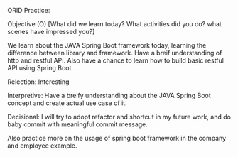 ORID Practice:

Objective (O) [What did we learn today? What activities did you do? what scenes have impressed you?]

We learn about the JAVA Spring Boot framework today, learning the difference between library and framework. Have a breif understanding of http and restful API.
Also have a chance to learn how to build basic restful API using Spring Boot.

Relection: Interesting

Interpretive: Have a breify understanding about the JAVA Spring Boot concept and create actual use case of it.

Decisional: 
I will try to adopt refactor and shortcut in my future work, and do baby commit with meaningful commit message.

 Also practice more on the usage of spring boot framework in the company and employee example.